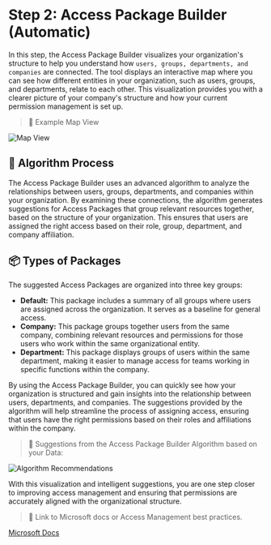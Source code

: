 # Step 2: Access Package Builder (Automatic)

In this step, the Access Package Builder visualizes your
organization's structure to help you understand how `users, groups,
departments, and companies` are connected. The tool displays an
interactive map where you can see how different entities in your
organization, such as users, groups, and departments, relate to each
other. This visualization provides you with a clearer picture of
your company's structure and how your current permission management
is set up.

> 📸 Example Map View

![Map View](http://localhost:3000/docs/images/accesspackagebuilder-map.png)

## 🧬 Algorithm Process

The Access Package Builder uses an advanced algorithm to analyze the
relationships between users, groups, departments, and companies
within your organization. By examining these connections, the
algorithm generates suggestions for Access Packages that group
relevant resources together, based on the structure of your
organization. This ensures that users are assigned the right access
based on their role, group, department, and company affiliation.

## 📦 Types of Packages

The suggested Access Packages are organized into three key groups:

- **Default:**
  This package includes a
  summary of all groups where users are assigned across the
  organization. It serves as a baseline for general access.
- **Company:**
  This package groups
  together users from the same company, combining relevant resources
  and permissions for those users who work within the same
  organizational entity.
- **Department:**
  This package displays
  groups of users within the same department, making it easier to
  manage access for teams working in specific functions within the
  company.

By using the Access Package Builder, you can quickly see how your
organization is structured and gain insights into the relationship
between users, departments, and companies. The suggestions provided
by the algorithm will help streamline the process of assigning
access, ensuring that users have the right permissions based on
their roles and affiliations within the company.

> 📸 Suggestions from the Access Package Builder Algorithm based on your Data:

![Algorithm Recommendations](http://localhost:3000/docs/images/accesspackagebuilder-algo.png)

With this visualization and intelligent suggestions, you are one
step closer to improving access management and ensuring that
permissions are accurately aligned with the organizational
structure.


> 🧠 Link to Microsoft docs or Access Management best practices.

[Microsoft Docs](https://learn.microsoft.com/en-us/entra/id-governance/entitlement-management-access-package-create)
